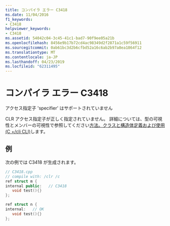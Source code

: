 ```yaml
---
title: コンパイラ エラー C3418
ms.date: 11/04/2016
f1_keywords:
- C3418
helpviewer_keywords:
- C3418
ms.assetid: 54042c04-3c45-41c1-bad7-90f9ee05a21b
ms.openlocfilehash: 8456e9b17b72cd4ac98349d2f2871a1c59f56911
ms.sourcegitcommit: 0ab61bc3d2b6cfbd52a16c6ab2b97a8ea1864f12
ms.translationtype: MT
ms.contentlocale: ja-JP
ms.lasthandoff: 04/23/2019
ms.locfileid: "62311495"
---
```

# <a name="compiler-error-c3418"></a>コンパイラ エラー C3418

アクセス指定子 'specifier' はサポートされていません

CLR アクセス指定子が正しく指定されていません。  詳細については、型の可視性とメンバーの可視性で参照してください[方法。クラスと構造体定義および使用 (C +/cli CLI)](../../dotnet/how-to-define-and-consume-classes-and-structs-cpp-cli.md)します。

## <a name="example"></a>例

次の例では C3418 が生成されます。

```cpp
// C3418.cpp
// compile with: /clr /c
ref struct m {
internal public:   // C3418
   void test(){}
};

ref struct n {
internal:   // OK
   void test(){}
};
```